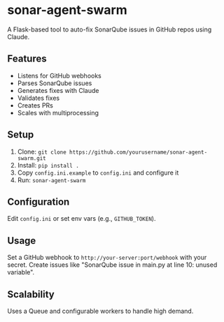 # sonar-agent-swarm

A Flask-based tool to auto-fix SonarQube issues in GitHub repos using Claude.

## Features
- Listens for GitHub webhooks
- Parses SonarQube issues
- Generates fixes with Claude
- Validates fixes
- Creates PRs
- Scales with multiprocessing

## Setup
1. Clone: `git clone https://github.com/yourusername/sonar-agent-swarm.git`
2. Install: `pip install .`
3. Copy `config.ini.example` to `config.ini` and configure it
4. Run: `sonar-agent-swarm`

## Configuration
Edit `config.ini` or set env vars (e.g., `GITHUB_TOKEN`).

## Usage
Set a GitHub webhook to `http://your-server:port/webhook` with your secret. Create issues like "SonarQube issue in main.py at line 10: unused variable".

## Scalability
Uses a Queue and configurable workers to handle high demand.